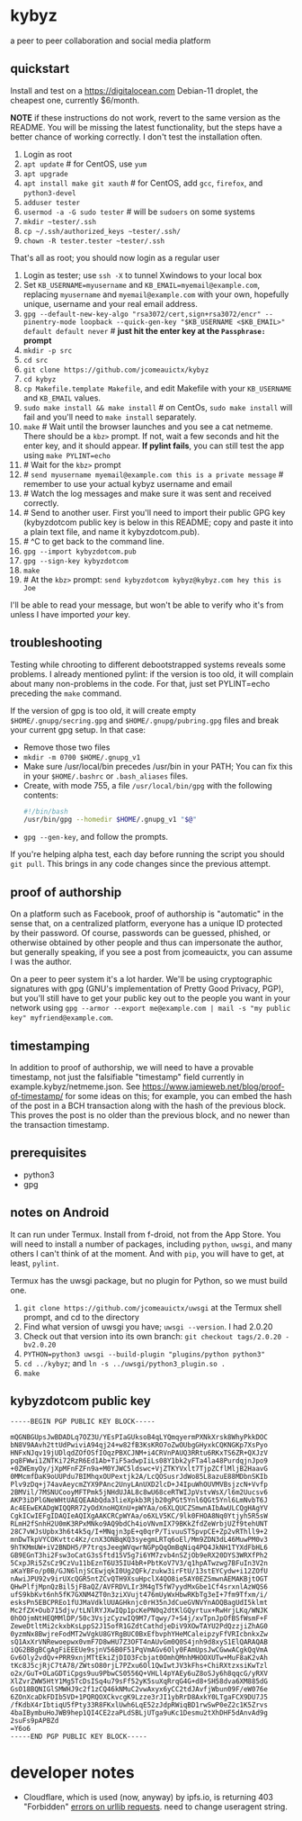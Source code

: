 # kybyz
a peer to peer collaboration and social media platform

## quickstart

Install and test on a <https://digitalocean.com> Debian-11 droplet, the cheapest
one, currently $6/month.

**NOTE** if these instructions do not work, revert to the same version
as the README. You will be missing the latest functionality, but the steps have
a better chance of working correctly. I don't test the installation often.

1. Login as root
2. `apt update`  \# for CentOS, use `yum`
3. `apt upgrade`
4. `apt install make git xauth`  \# for CentOS, add `gcc`, `firefox`, and `python3-devel`
5. `adduser tester`
6. `usermod -a -G sudo tester`  \# will be `sudoers` on some systems
7. `mkdir ~tester/.ssh`
9. `cp ~/.ssh/authorized_keys ~tester/.ssh/`
10. `chown -R tester.tester ~tester/.ssh`

That's all as root; you should now login as a regular user

1. Login as tester; use `ssh -X` to tunnel Xwindows to your local box
2. Set `KB_USERNAME=myusername` and `KB_EMAIL=myemail@example.com`, replacing `myusername` and `myemail@example.com` with your own, hopefully unique, username and your real email address.
3. `gpg --default-new-key-algo "rsa3072/cert,sign+rsa3072/encr" --pinentry-mode loopback --quick-gen-key "$KB_USERNAME <$KB_EMAIL>" default default never` \# **just hit the enter key at the `Passphrase:` prompt**
4. `mkdir -p src`
5. `cd src`
6. `git clone https://github.com/jcomeauictx/kybyz`
7. `cd kybyz`
8. `cp Makefile.template Makefile`, and edit Makefile with your `KB_USERNAME` and `KB_EMAIL` values.
9. `sudo make install && make install`  \# on CentOs, `sudo make install` will fail and you'll need to `make install` separately.
10. `make` \# Wait until the browser launches and you see a cat netmeme. There should be a `kbz>` prompt. If not, wait a few seconds and hit the enter key, and it should appear. **If pylint fails**, you can still test the app using `make PYLINT=echo`
11. \# Wait for the `kbz>` prompt
12. \# `send myusername myemail@example.com this is a private message` \# remember to use your actual kybyz username and email
13. \# Watch the log messages and make sure it was sent and received correctly.
14. \# Send to another user. First you'll need to import their public GPG key (kybyzdotcom public key is below in this README; copy and paste it into a plain
text file, and name it kybyzdotcom.pub).
15. \# ^C to get back to the command line.
16. `gpg --import kybyzdotcom.pub`
17. `gpg --sign-key kybyzdotcom`
18. `make`
19. \# At the `kbz>` prompt: `send kybyzdotcom kybyz@kybyz.com hey this is Joe`

I'll be able to read your message, but won't be able to verify who it's from
unless I have imported *your* key.

## troubleshooting

Testing while chrooting to different debootstrapped systems reveals some
problems. I already mentioned pylint: if the version is too old, it will
complain about many non-problems in the code. For that, just set 
PYLINT=echo preceding the `make` command.

If the version of gpg is too old, it will create empty
`$HOME/.gnupg/secring.gpg` and `$HOME/.gnupg/pubring.gpg` files and break your
current gpg setup. In that case:

 * Remove those two files
 * `mkdir -m 0700 $HOME/.gnupg_v1`
 * Make sure /usr/local/bin precedes /usr/bin in your PATH;
   You can fix this in your `$HOME/.bashrc` or `.bash_aliases` files.
 * Create, with mode 755, a file `/usr/local/bin/gpg` with the following
   contents:
   ```bash
   #!/bin/bash
   /usr/bin/gpg --homedir $HOME/.gnupg_v1 "$@"
   ```
 * `gpg --gen-key`, and follow the prompts.

If you're helping alpha test, each day before running the script you should
`git pull`. This brings in any code changes since the previous attempt.

## proof of authorship

On a platform such as Facebook, proof of authorship is "automatic" in the sense
that, on a centralized platform, everyone has a unique ID protected by their
password. Of course, passwords can be guessed, phished, or otherwise obtained
by other people and thus can impersonate the author, but generally speaking,
if you see a post from jcomeauictx, you can assume I was the author.

On a peer to peer system it's a lot harder. We'll be using cryptographic
signatures with gpg (GNU's implementation of Pretty Good Privacy, PGP), but
you'll still have to get your public key out to the people you want in your
network using `gpg --armor --export me@example.com | mail -s "my public key" myfriend@example.com`.

## timestamping

In addition to proof of authorship, we will need to have a provable timestamp,
not just the falsifiable "timestamp" field currently in
example.kybyz/netmeme.json. See
<https://www.jamieweb.net/blog/proof-of-timestamp/> for some ideas on this; for
example, you can embed the hash of the post in a BCH transaction along with
the hash of the previous block. This proves the post is no older than the
previous block, and no newer than the transaction timestamp.

## prerequisites

* python3
* gpg

## notes on Android

It can run under Termux. Install from f-droid, not from the App Store.
You will need to install a number of packages, including `python`, `uwsgi`,
and many others I can't think of at the moment. And with `pip`, you will have
to get, at least, `pylint`.

Termux has the uwsgi package, but no plugin for Python, so we must build one.

1. `git clone https://github.com/jcomeauictx/uwsgi` at the Termux shell prompt,
and cd to the directory
2. Find what version of uwsgi you have; `uwsgi --version`. I had 2.0.20
3. Check out that version into its own branch:
   `git checkout tags/2.0.20 -bv2.0.20`
4. `PYTHON=python3 uwsgi --build-plugin "plugins/python python3"`
5. `cd ../kybyz`; and `ln -s ../uwsgi/python3_plugin.so .`
6. `make`

## kybyzdotcom public key

```gpg
-----BEGIN PGP PUBLIC KEY BLOCK-----

mQGNBGUpsJwBDADLq7OZ3U/YEsPIaGUksoB4qLYQmqyermPXNkXrsk8WhyPkkDOC
bN8V9AAvh2ttUdPwiviA94qj24+w82fB3KsKRO7oZwOUbgGHyxkCQKNGKp7XsPyo
HNFxNJqv19jUDlqdZOfOSfIOqzPBXCJNM+i4CRVnPAUQ3RRtu6RKxTS6ZR+QXJzV
pq8FWwi1ZNTKi72RzR6Ed1Ab+TiF5adwpIiLs08Y1bk2yFTa4la48PurdqjnJpo9
+0ZWEmyOy/jXpMFnFZFn9a+M0YJWC5ldswc+VjZTKYVxlt7TjpZCflMljB2HaavG
0MMcmfDaK9oUUPdu7BIMhqxOUPextjk2A/LcQOSusrJdWo85L8azuE88MDbnSKIb
Plv9zDq+j74avAeycmZYX9PAnc2UnyLAnUXD2lcD+J4IpuWhOUVMVBsjzcN+Vvfp
2BMVil/7MSNUCooyMFTPmk5jNHdUJAL8c8wU68ceRTWIJpVstvWsX/l6m2Uucsv6
AKP3iDPlGNeWHtUAEQEAAbQda3lieXpkb3Rjb20gPGt5Ynl6QGt5Ynl6LmNvbT6J
Ac4EEwEKADgWIQQRR72yOdXnoHQXnU+pWYAa/o6XLQUCZSmwnAIbAwULCQgHAgYV
CgkICwIEFgIDAQIeAQIXgAAKCRCpWYAa/o6XLV5KC/9lk0FHOA8Nq0Ytjyh5R5sW
RLmH2fSnhH2U0mK3RPxMNko9AQ9bdCh4ioVNvmIX79BKkZfdZeWrbjUZf9tehUNT
28C7vWJsUpbx3h6t4k5q/I+MNqjn3pE+q0qrP/TivuuST5pvpCE+Zp2vRThll9+2
mnDwTkpVYCOKvttc4Kz/cnX3ONBqKQ3syegmLRTq6oEl/Mm9ZDN3dL46MuwPM0v3
9hTKMmUW+iV2BNDH5/P7trqsJeegWVqwrNGPpQqOmBqNiq4PQ4JkNH1TYXdFbHL6
GB9EGnT3hi2Fsw3oCatG3sSftd15V5g7i6YM7zvb4nSZjOb9eRX20DYS3WRXfPh2
5CxpJRi5ZsCz9CzVu11bEznT6U35IU4bR+PbtKoV7V3/q1hpATwzwg7BFuIn3V2n
aKaYBFo/p0B/GJN6lnjSCEwjqkI0Ug2QFk/zukw3irFtU/13stEYCydw+i12ZOfU
nAwiJPU92v9irUXcQGR5ntZCvQTH9XsuHpclX4QO8ie5AY0EZSmwnAEMAKBjtOGT
QHwPlfjMpnQzBil5jFBaQZ/AVFRDVLIr3M4gT5fW7yydMxGbe1Cf4srxnlAzWQS6
ufS9kbKvt6nh5fK7GXNM4ZT0n3ziXVujt476mUyWxHbwRKbTg3eI+7fm9Tfxm/i/
esksPn5EBCPREo1fUJMaVdklUUAGHknjc0rH35nJdCueGVNVYnAOQBagUdI5klmt
Mc2fZX+Oub715djv/tLNlRYJXwIQp1pcKePN0q2dtKlGQyrtux+RwHrjLKq/WNJK
0hOOjmNtHEQMMlDP/50c3VsjzCyzwIQ9M7/Tqwy/7+S4j/xvTpnJpOfBSfWsmF+F
ZeweDtltMi2ckxbKsLppS2J15ofR1GZdtCathdjeDiV9XOwTAYU2PdQzzjiZhAG0
0yzmNx8BwjreFodMT2wVgkU8GYRgBUC0BxEfbvphYHeMCaleipzyFfVRIcbnkxZw
sQ1AxXrVNRewoepwx0vmF7D8wHU7Z3OFT4nAUvGm0Q0S4jnh9d8xyS1ElQARAQAB
iQG2BBgBCgAgFiEEEUe9sjnV56B0F51PqVmAGv6Oly0FAmUpsJwCGwwACgkQqVmA
Gv6Oly2vdQv+PRR9xnjMTtEkiZjDIO3Fcbjat0OmhQMnhMHOOXUTw+MuF8aK2vAh
tKc8J5cjRjC7tA78/ZWtsO80rjL7PZxu6Ol1QwIwtJV3kFhs+ChiRXtzxsiKwTzl
o2x/GuT+OLaGDTiCpgs9uu9PbwCS0556Q+VHLl4pYAEy6uZ8oSJy6h8qqcG/yRXV
XlZvrZWW5HtY1Mg5TcDsISq4u79sFf52yK5suXqRrqG4G+d8+SH58dva6XM885dG
GsO18BQNIGlSMWHJ9c2f1zCQ46kNMuC2vwAxyx6yCC2tdJAvfjWbun09F/eW076e
6ZOnXcaDkFDIb5VD+1PQRQOXCkvcgK9Lzze3rJI1ybRrD8AxkY0LTgaFCX9DU7J5
/fKdbX4rIbtiqU5fPty33R8FKxlUwh6LqE52zJdpRWiqBD1rwSwP0eZ2c1K5Zrvs
4baIBymbuHoJWB9hep1QI4CE2zaPLdSBLjUTga9uKc1Desmu2tXhDHF5dAnvAd9g
2suFs9pAPBZd
=Y6o6
-----END PGP PUBLIC KEY BLOCK-----
```
# developer notes

* Cloudflare, which is used (now, anyway) by ipfs.io, is returning 403
  "Forbidden" [errors on urllib requests](https://community.cloudflare.com/t/api-call-suddenly-returns-403-forbidden/396383). need to change useragent string.
